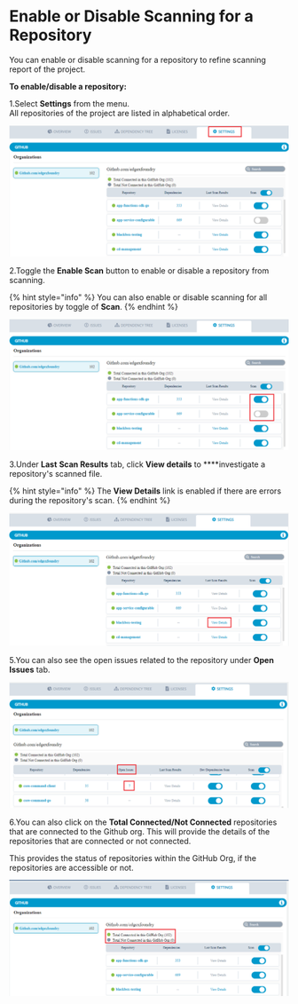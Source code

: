 # Enable or Disable Scanning for a Repository

You can enable or disable scanning for a repository to refine scanning report of the project.

**To enable/disable a repository:**

1.Select **Settings** from the menu.  
All repositories of the project are listed in alphabetical order. 

![Settings](../../.gitbook/assets/3%20%281%29.png)

2.Toggle the **Enable Scan** button to enable or disable a repository from scanning. 

{% hint style="info" %}
You can also enable or disable scanning for all repositories by toggle of **Scan**. 
{% endhint %}

![Enable Scan](../../.gitbook/assets/2%20%281%29.png)

3.Under **Last** **Scan Results** tab, click **View details** to ****investigate a repository's scanned file.

{% hint style="info" %}
The **View Details** link is enabled if there are errors during the repository's scan.
{% endhint %}

![View Details](../../.gitbook/assets/1%20%281%29.png)

5.You can also see the open issues related to the repository under **Open Issues** tab.

![Open Issues](../../.gitbook/assets/open_issues.png)

6.You can also click on the **Total Connected/Not Connected** repositories that are connected to the Github org.  This will provide the details of the repositories that are connected or not connected.  

This provides the status of repositories within the GitHub Org, if the repositories are accessible or not.

![Github List](../../.gitbook/assets/git.png)







